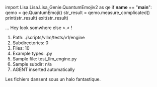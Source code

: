 
import Lisa.Lisa.Lisa_Genie.QuantumEmojiv2 as qe
if __name__ == "__main__":
  qemo = qe.QuantumEmoji()
  str_result = qemo.measure_complicated()
  print(str_result)
  exit(str_result)

... Hey look somwhere else >.< !

1. Path: ./scripts/vllm/tests/v1/engine
2. Subdirectories: 0
3. Files: 10
4. Example types: .py
5. Sample file: test_llm_engine.py
6. Sample subdir: n/a
7. AGENT inserted automatically

Les fichiers dansent sous un halo fantastique.
